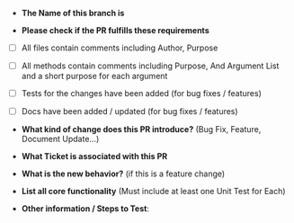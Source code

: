 * **The Name of this branch is**


* **Please check if the PR fulfills these requirements**
- [ ] All files contain comments including Author, Purpose
- [ ] All methods contain comments including Purpose, And Argument List and a short purpose for each argument
- [ ] Tests for the changes have been added (for bug fixes / features)
- [ ] Docs have been added / updated (for bug fixes / features)



* **What kind of change does this PR introduce?** (Bug Fix, Feature, Document Update...)



* **What Ticket is associated with this PR**



* **What is the new behavior?**  (if this is a feature change)


* **List all core functionality** (Must include at least one Unit Test for Each)


* **Other information / Steps to Test**: